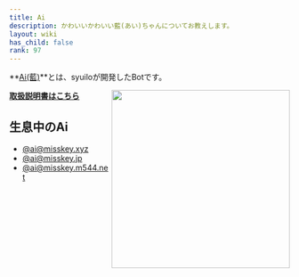 ```yaml
---
title: Ai
description: かわいいかわいい藍(あい)ちゃんについてお教えします。
layout: wiki
has_child: false
rank: 97
---
```


**[Ai(藍)](https://ai.misskey.xyz)**とは、syuiloが開発したBotです。

<img src="https://github.com/syuilo/misskey/blob/develop/assets/ai-orig.png?raw=true" align="right" height="320"/>

[**取扱説明書はこちら**](https://github.com/syuilo/ai/blob/master/torisetu.md)

## 生息中のAi
- [@ai@misskey.xyz](https://misskey.xyz/@ai)
- [@ai@misskey.jp](https://misskey.jp/@ai)
- [@ai@misskey.m544.net](https://misskey.m544.net/@ai)
